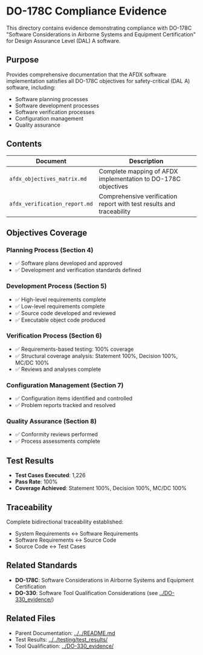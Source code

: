 # DO-178C Compliance Evidence

This directory contains evidence demonstrating compliance with DO-178C "Software Considerations in Airborne Systems and Equipment Certification" for Design Assurance Level (DAL) A software.

## Purpose

Provides comprehensive documentation that the AFDX software implementation satisfies all DO-178C objectives for safety-critical (DAL A) software, including:
- Software planning processes
- Software development processes
- Software verification processes
- Configuration management
- Quality assurance

## Contents

| Document | Description |
|----------|-------------|
| `afdx_objectives_matrix.md` | Complete mapping of AFDX implementation to DO-178C objectives |
| `afdx_verification_report.md` | Comprehensive verification report with test results and traceability |

## Objectives Coverage

### Planning Process (Section 4)
- ✅ Software plans developed and approved
- ✅ Development and verification standards defined

### Development Process (Section 5)
- ✅ High-level requirements complete
- ✅ Low-level requirements complete
- ✅ Source code developed and reviewed
- ✅ Executable object code produced

### Verification Process (Section 6)
- ✅ Requirements-based testing: 100% coverage
- ✅ Structural coverage analysis: Statement 100%, Decision 100%, MC/DC 100%
- ✅ Reviews and analyses complete

### Configuration Management (Section 7)
- ✅ Configuration items identified and controlled
- ✅ Problem reports tracked and resolved

### Quality Assurance (Section 8)
- ✅ Conformity reviews performed
- ✅ Process assessments complete

## Test Results

- **Test Cases Executed**: 1,226
- **Pass Rate**: 100%
- **Coverage Achieved**: Statement 100%, Decision 100%, MC/DC 100%

## Traceability

Complete bidirectional traceability established:
- System Requirements ↔ Software Requirements
- Software Requirements ↔ Source Code
- Source Code ↔ Test Cases

## Related Standards

- **DO-178C**: Software Considerations in Airborne Systems and Equipment Certification
- **DO-330**: Software Tool Qualification Considerations (see [../DO-330_evidence/](../DO-330_evidence/))

## Related Files

- Parent Documentation: [../../README.md](../../README.md)
- Test Results: [../../testing/test_results/](../../testing/test_results/)
- Tool Qualification: [../DO-330_evidence/](../DO-330_evidence/)
